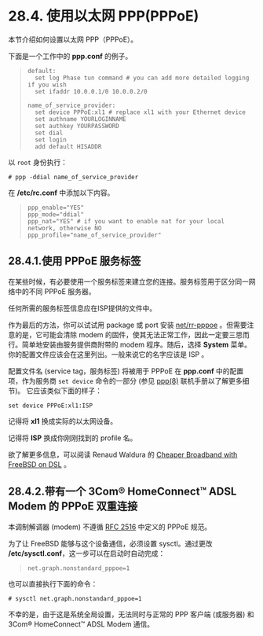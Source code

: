 # 28.4. 使用以太网 PPP(PPPoE)

本节介绍如何设置以太网 PPP（PPPoE）。

下面是一个工作中的 **ppp.conf** 的例子。

> ```
> default:
>   set log Phase tun command # you can add more detailed logging if you wish
>   set ifaddr 10.0.0.1/0 10.0.0.2/0
> 
> name_of_service_provider:
>   set device PPPoE:xl1 # replace xl1 with your Ethernet device
>   set authname YOURLOGINNAME
>   set authkey YOURPASSWORD
>   set dial
>   set login
>   add default HISADDR
> ```

以 `root` 身份执行：

```
# ppp -ddial name_of_service_provider
```

在 **/etc/rc.conf** 中添加以下内容。

> ```
> ppp_enable="YES"
> ppp_mode="ddial"
> ppp_nat="YES"	# if you want to enable nat for your local network, otherwise NO
> ppp_profile="name_of_service_provider"
> ```

## 28.4.1.使用 PPPoE 服务标签

在某些时候，有必要使用一个服务标签来建立您的连接。服务标签用于区分同一网络中的不同 PPPoE 服务器。

任何所需的服务标签信息应在ISP提供的文件中。

作为最后的方法，你可以试试用 package 或 port 安装 [net/rr-pppoe](https://cgit.freebsd.org/ports/tree/net/rr-pppoe/pkg-descr) 。但需要注意的是，它可能会清除 modem 的固件，使其无法正常工作，因此一定要三思而行。简单地安装由服务提供商附带的 modem 程序。随后，选择 **System** 菜单。你的配置文件应该会在这里列出。一般来说它的名字应该是 ISP 。

配置文件名 (service tag，服务标签) 将被用于 PPPoE 在 **ppp.conf** 中的配置项，作为服务商 `set device` 命令的一部分 (参见 [ppp(8)](https://www.freebsd.org/cgi/man.cgi?query=ppp&sektion=8&format=html) 联机手册以了解更多细节)。 它应该类似下面的样子：

```
set device PPPoE:xl1:ISP
```

记得将 **xl1** 换成实际的以太网设备。

记得将 **ISP** 换成你刚刚找到的 profile 名。

欲了解更多信息，可以阅读 Renaud Waldura 的 [Cheaper Broadband with FreeBSD on DSL](http://renaud.waldura.com/doc/freebsd/pppoe/) 。

## 28.4.2.带有一个 3Com® HomeConnect™ ADSL Modem 的 PPPoE 双重连接

本调制解调器 (modem) 不遵循 [RFC 2516](http://www.faqs.org/rfcs/rfc2516.html) 中定义的 PPPoE 规范。

为了让 FreeBSD 能够与这个设备通信，必须设置 sysctl。通过更改 **/etc/sysctl.conf**，这一步可以在启动时自动完成：

> ```
> net.graph.nonstandard_pppoe=1
> ```

也可以直接执行下面的命令：

```
# sysctl net.graph.nonstandard_pppoe=1
```

不幸的是，由于这是系统全局设置，无法同时与正常的 PPP 客户端 (或服务器) 和 3Com® HomeConnect™ ADSL Modem 通信。
